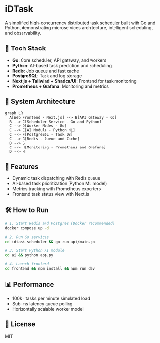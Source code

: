 # iDTask

A simplified high-concurrency distributed task scheduler built with Go and Python, demonstrating microservices architecture, intelligent scheduling, and observability. 

## 🔧 Tech Stack

* **Go**: Core scheduler, API gateway, and workers
* **Python**: AI-based task prediction and scheduling
* **Redis**: Job queue and fast cache
* **PostgreSQL**: Task and log storage
* **Next.js + Tailwind + Shadcn/UI**: Frontend for task monitoring
* **Prometheus + Grafana**: Monitoring and metrics

## 📐 System Architecture

```mermaid
graph LR
  A[Web Frontend - Next.js] --> B[API Gateway - Go]
  B --> C[Scheduler Service - Go and Python]
  C --> D[Worker Nodes - Go]
  C --> E[AI Module - Python ML]
  C --> F[PostgreSQL - Task DB]
  C --> G[Redis - Queue and Cache]
  D --> G
  C --> H[Monitoring - Prometheus and Grafana]
  D --> H
```

## 🚀 Features

* Dynamic task dispatching with Redis queue
* AI-based task prioritization (Python ML model)
* Metrics tracking with Prometheus exporters
* Frontend task status view with Next.js

## 🛠️ How to Run

```bash
# 1. Start Redis and Postgres (Docker recommended)
docker compose up -d

# 2. Run Go services
cd idtask-scheduler && go run api/main.go

# 3. Start Python AI module
cd ai && python app.py

# 4. Launch frontend
cd frontend && npm install && npm run dev
```

## 📊 Performance

* 100k+ tasks per minute simulated load
* Sub-ms latency queue polling
* Horizontally scalable worker model


## 📎 License

MIT
